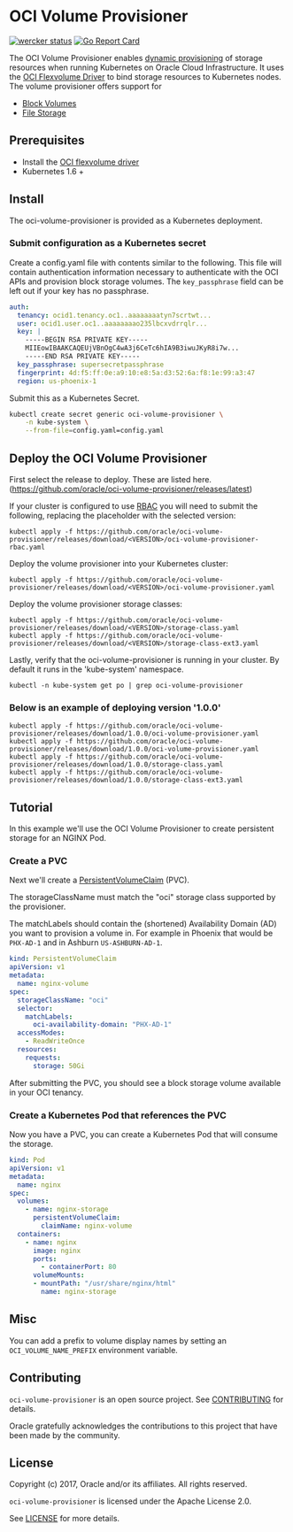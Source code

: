 # OCI Volume Provisioner

[![wercker status](https://app.wercker.com/status/0bb764451c28a60b4260d76754f02118/s/master "wercker status")](https://app.wercker.com/project/byKey/0bb764451c28a60b4260d76754f02118)
[![Go Report Card](https://goreportcard.com/badge/github.com/oracle/oci-volume-provisioner)](https://goreportcard.com/report/github.com/oracle/oci-volume-provisioner)

The OCI Volume Provisioner enables [dynamic provisioning][1] of storage resources when running Kubernetes on Oracle Cloud Infrastructure.
It uses the [OCI Flexvolume Driver][2] to bind storage resources to Kubernetes nodes. The volume provisioner offers support for

* [Block Volumes][5]
* [File Storage][6]

## Prerequisites

+ Install the [OCI flexvolume driver][2]
+ Kubernetes 1.6 +

## Install

The oci-volume-provisioner is provided as a Kubernetes deployment.

### Submit configuration as a Kubernetes secret

Create a config.yaml file with contents similar to the following. This file will contain authentication
information necessary to authenticate with the OCI APIs and provision block storage volumes.
The `key_passphrase` field can be left out if your key has no passphrase.

```yaml
auth:
  tenancy: ocid1.tenancy.oc1..aaaaaaaatyn7scrtwt...
  user: ocid1.user.oc1..aaaaaaaao235lbcxvdrrqlr...
  key: |
    -----BEGIN RSA PRIVATE KEY-----
    MIIEowIBAAKCAQEUjVBnOgC4wA3j6CeTc6hIA9B3iwuJKyR8i7w...
    -----END RSA PRIVATE KEY-----
  key_passphrase: supersecretpassphrase
  fingerprint: 4d:f5:ff:0e:a9:10:e8:5a:d3:52:6a:f8:1e:99:a3:47
  region: us-phoenix-1

````

Submit this as a Kubernetes Secret.

```bash
kubectl create secret generic oci-volume-provisioner \
    -n kube-system \
    --from-file=config.yaml=config.yaml
```

## Deploy the OCI Volume Provisioner

First select the release to deploy. These are listed here. (https://github.com/oracle/oci-volume-provisioner/releases/latest)

If your cluster is configured to use [RBAC][3] you will need to submit the following, replacing the <VERSION> placeholder with the selected version:

```
kubectl apply -f https://github.com/oracle/oci-volume-provisioner/releases/download/<VERSION>/oci-volume-provisioner-rbac.yaml
```

Deploy the volume provisioner into your Kubernetes cluster:

```
kubectl apply -f https://github.com/oracle/oci-volume-provisioner/releases/download/<VERSION>/oci-volume-provisioner.yaml
```

Deploy the volume provisioner storage classes:

```
kubectl apply -f https://github.com/oracle/oci-volume-provisioner/releases/download/<VERSION>/storage-class.yaml
kubectl apply -f https://github.com/oracle/oci-volume-provisioner/releases/download/<VERSION>/storage-class-ext3.yaml

```

Lastly, verify that the oci-volume-provisioner is running in your cluster. By default it runs in the 'kube-system' namespace.

```
kubectl -n kube-system get po | grep oci-volume-provisioner
```

### Below is an example of deploying version '1.0.0'

```
kubectl apply -f https://github.com/oracle/oci-volume-provisioner/releases/download/1.0.0/oci-volume-provisioner.yaml
kubectl apply -f https://github.com/oracle/oci-volume-provisioner/releases/download/1.0.0/oci-volume-provisioner.yaml
kubectl apply -f https://github.com/oracle/oci-volume-provisioner/releases/download/1.0.0/storage-class.yaml
kubectl apply -f https://github.com/oracle/oci-volume-provisioner/releases/download/1.0.0/storage-class-ext3.yaml

```

## Tutorial

In this example we'll use the OCI Volume Provisioner to create persistent storage for an NGINX Pod.

### Create a PVC

Next we'll create a [PersistentVolumeClaim][4] (PVC).

The storageClassName must match the "oci" storage class supported by the provisioner.

The matchLabels should contain the (shortened) Availability Domain (AD) you want to provision a volume in.
For example in Phoenix that would be `PHX-AD-1` and in Ashburn `US-ASHBURN-AD-1`.

```yaml
kind: PersistentVolumeClaim
apiVersion: v1
metadata:
  name: nginx-volume
spec:
  storageClassName: "oci"
  selector:
    matchLabels:
      oci-availability-domain: "PHX-AD-1"
  accessModes:
    - ReadWriteOnce
  resources:
    requests:
      storage: 50Gi
```

After submitting the PVC, you should see a block storage volume available in your OCI tenancy.

### Create a Kubernetes Pod that references the PVC

Now you have a PVC, you can create a Kubernetes Pod that will consume the storage.

```yaml
kind: Pod
apiVersion: v1
metadata:
  name: nginx
spec:
  volumes:
    - name: nginx-storage
      persistentVolumeClaim:
        claimName: nginx-volume
  containers:
    - name: nginx
      image: nginx
      ports:
        - containerPort: 80
      volumeMounts:
      - mountPath: "/usr/share/nginx/html"
        name: nginx-storage
```

## Misc

You can add a prefix to volume display names by setting an `OCI_VOLUME_NAME_PREFIX` environment variable.

## Contributing

`oci-volume-provisioner` is an open source project. See [CONTRIBUTING](CONTRIBUTING.md) for
details.

Oracle gratefully acknowledges the contributions to this project that have been made
by the community.

## License

Copyright (c) 2017, Oracle and/or its affiliates. All rights reserved.

`oci-volume-provisioner` is licensed under the Apache License 2.0.

See [LICENSE](LICENSE) for more details.

[1]: http://blog.kubernetes.io/2016/10/dynamic-provisioning-and-storage-in-kubernetes.html
[2]: https://github.com/oracle/oci-flexvolume-driver
[3]: https://kubernetes.io/docs/admin/authorization/rbac/
[4]: https://kubernetes.io/docs/concepts/storage/persistent-volumes/#persistentvolumeclaims
[5]: https://docs.us-phoenix-1.oraclecloud.com/Content/Block/Concepts/overview.htm
[6]: https://docs.us-phoenix-1.oraclecloud.com/Content/File/Concepts/filestorageoverview.htm
